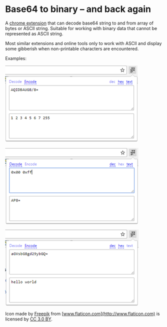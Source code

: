 # Base64 to binary – and back again

A [chrome extension](https://chrome.google.com/webstore/detail/ajpoogneninennkhhnbmflmjjcagabpb/publish-accepted?hl=en-US) that can decode base64 string to and from array of bytes or ASCII string.
Suitable for working with binary data that cannot be represented as ASCII string.

Most similar extensions and online tools only to work with ASCII and display some gibberish when non-printable characters are encountered.

Examples:

![base64 to decimal](screenshots/base64-to-dec.PNG)

![hex to base64](screenshots/hex-to-base64.PNG)

![base64 to ascii](screenshots/base64-to-ascii.PNG)

Icon made by [Freepik](http://www.freepik.com) from [www.flaticon.com](http://www.flaticon.com) is licensed by [CC 3.0 BY](http://creativecommons.org/licenses/by/3.0/).
